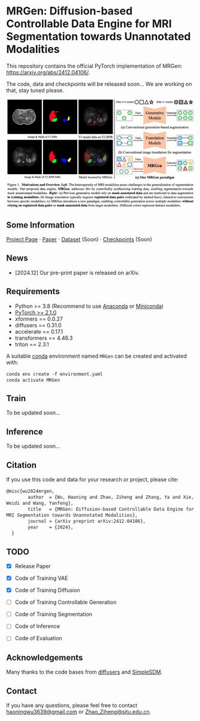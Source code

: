 # MRGen: Diffusion-based Controllable Data Engine for MRI Segmentation towards Unannotated Modalities
This repository contains the official PyTorch implementation of MRGen: https://arxiv.org/abs/2412.04106/.

The code, data and checkpoints will be released soon... We are working on that, stay tuned please.

<div align="center">
   <img src="./teaser.png">
</div>

## Some Information
[Project Page](https://haoningwu3639.github.io/MRGen/)  $\cdot$ [Paper](https://arxiv.org/abs/2412.04106/) $\cdot$ [Dataset]() (Soon) $\cdot$ [Checkpoints]() (Soon) 

## News
- [2024.12] Our pre-print paper is released on arXiv.

## Requirements
- Python >= 3.8 (Recommend to use [Anaconda](https://www.anaconda.com/download/#linux) or [Miniconda](https://docs.conda.io/en/latest/miniconda.html))
- [PyTorch >= 2.1.0](https://pytorch.org/)
- xformers == 0.0.27
- diffusers == 0.31.0
- accelerate == 0.17.1
- transformers == 4.46.3
- triton == 2.3.1

A suitable [conda](https://conda.io/) environment named `MRGen` can be created and activated with:

```
conda env create -f environment.yaml
conda activate MRGen
```

## Train

To be updated soon...

## Inference

To be updated soon...


## Citation
If you use this code and data for your research or project, please cite:

	@misc{wu2024mrgen,
            author  = {Wu, Haoning and Zhao, Ziheng and Zhang, Ya and Xie, Weidi and Wang, Yanfeng},
            title   = {MRGen: Diffusion-based Controllable Data Engine for MRI Segmentation towards Unannotated Modalities},
            journal = {arXiv preprint arXiv:2412.04106},
            year    = {2024},
      }

## TODO
- [x] Release Paper
- [x] Code of Training VAE
- [x] Code of Training Diffusion
- [ ] Code of Training Controllable Generation
- [ ] Code of Training Segmentation
- [ ] Code of Inference
- [ ] Code of Evaluation


## Acknowledgements
Many thanks to the code bases from [diffusers](https://github.com/huggingface/diffusers) and [SimpleSDM](https://github.com/haoningwu3639/SimpleSDM).


## Contact
If you have any questions, please feel free to contact haoningwu3639@gmail.com or Zhao_Ziheng@sjtu.edu.cn.
